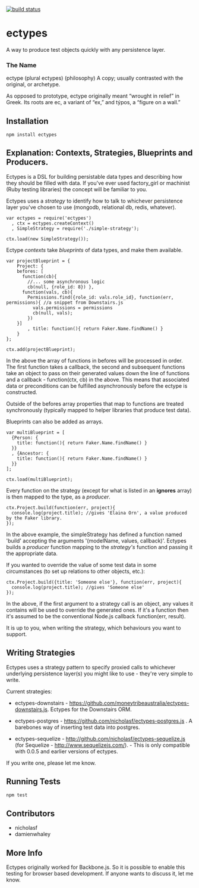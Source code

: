  [![build status](https://secure.travis-ci.org/nicholasf/ectypes.js.png)](http://travis-ci.org/nicholasf/ectypes.js)

# ectypes
A way to produce test objects quickly with any persistence layer.

### The Name

ectype (plural ectypes)
(philosophy) A copy; usually contrasted with the original, or archetype.  

As opposed to prototype, ectype originally meant “wrought in relief” in Greek. Its roots are ec, a variant of “ex,” and týpos, a “figure on a wall.”

## Installation

```
npm install ectypes
```

## Explanation: Contexts, Strategies, Blueprints and Producers.

Ectypes is a DSL for building persistable data types and describing how they should be filled with data. If you've ever used factory_girl or machinist (Ruby testing libraries) the concept will be familiar to you.

Ectypes uses a *strategy* to identify how to talk to whichever persistence layer you've chosen to use (mongodb, relational db, redis, whatever).

```
var ectypes = require('ectypes')
  , ctx = ectypes.createContext()
  , SimpleStrategy = require('./simple-strategy');

ctx.load(new SimpleStrategy());

```

Ectype *contexts* take *blueprints* of data types, and make them available.

```
var projectBlueprint = {
	Project: {
    befores: [
      function(cb){ 
        //... some asynchronous logic
        cb(null, {role_id: 8}) },
      function(vals, cb){
        Permissions.find({role_id: vals.role_id}, function(err, permissions){ //a snippet from Downstairs.js
          vals.permissions = permissions
          cb(null, vals);
        })
    }]
		, title: function(){ return Faker.Name.findName() }
	}
};

ctx.add(projectBlueprint);
```

In the above the array of functions in befores will be processed in order. The first function takes a callback, the second and subsequent functions take an object to pass on their generated values down the line of functions and a callback - function(ctx, cb) in the above. This means that associated data or preconditions can be fulfilled asynchronously before the ectype is constructed.

Outside of the befores array properties that map to functions are treated synchronously (typically mapped to helper libraries that produce test data).

Blueprints can also be added as arrays.

```
var multiBlueprint = [
  {Person: {
    title: function(){ return Faker.Name.findName() }
  }}
  , {Ancestor: {
    title: function(){ return Faker.Name.findName() }
  }}
];

ctx.load(multiBlueprint);
```

Every function on the strategy (except for what is listed in an **ignores** array) is then mapped to the type, as a *producer*.

```
ctx.Project.build(function(err, project){ 
  console.log(project.title); //gives 'Elaina Orn', a value produced by the Faker library.
});

```

In the above example, the simpleStrategy has defined a function named 'build' accepting the arguments '(modelName, values, callback)'. Ectypes builds a *producer* function mapping to the *strategy's* function and passing it the appropriate data.

If you wanted to override the value of some test data in some circumstances (to set up relations to other objects, etc.):

```
ctx.Project.build({title: 'Someone else'}, function(err, project){ 
  console.log(project.title); //gives 'Someone else'
});
```

In the above, if the first argument to a strategy call is an object, any values it contains will be used to override the generated ones. If it's a function then it's assumed to be the conventional Node.js callback function(err, result).

It is up to you, when writing the strategy, which behaviours you want to support.

## Writing Strategies

Ectypes uses a strategy pattern to specify proxied calls to whichever underlying persistence layer(s) you might like to use - they're very simple to write. 


Current strategies:

* ectypes-downstairs - https://github.com/moneytribeaustralia/ectypes-downstairs.js. Ectypes for the Downstairs ORM.

* ectypes-postgres - https://github.com/nicholasf/ectypes-postgres.js . A barebones way of inserting test data into postgres.

* ectypes-sequelize - http://github.com/nicholasf/ectypes-sequelize.js (for Sequelize - http://www.sequelizejs.com/). - This is only compatible with 0.0.5 and earlier versions of ectypes.


If you write one, please let me know.

## Running Tests

```
npm test 
```

## Contributors

* nicholasf
* damienwhaley 


## More Info

Ectypes originally worked for Backbone.js. So it is possible to enable this testing for browser based development. If anyone wants to discuss it, let me know.
